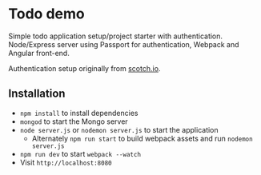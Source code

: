 # Todo demo
Simple todo application setup/project starter with authentication. Node/Express server using Passport for authentication, Webpack and Angular front-end.

Authentication setup originally from [scotch.io](https://scotch.io/tutorials/easy-node-authentication-google).

## Installation

* `npm install` to install dependencies
* `mongod` to start the Mongo server
* `node server.js` or `nodemon server.js` to start the application
	* Alternately `npm run start` to build webpack assets and run `nodemon server.js`
* `npm run dev` to start `webpack --watch`
* Visit `http://localhost:8080`
